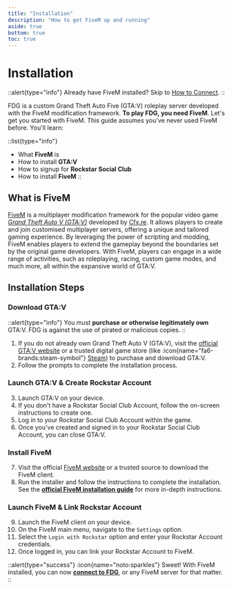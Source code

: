 ```yaml
---
title: "Installation"
description: "How to get FiveM up and running"
aside: true
bottom: true
toc: true
---
```


# Installation

::alert{type="info"}
Already have FiveM installed? Skip to [How to Connect](/server-docs/getting-started/how-to-connect).
::

FDG is a custom Grand Theft Auto Five (GTA:V) roleplay server developed with the FiveM modification framework. **To play FDG, you need FiveM**. Let's get you started with FiveM. This guide assumes you've never used FiveM before. You'll learn:

::list{type="info"}
- What **FiveM** is
- How to install **GTA:V**
- How to signup for **Rockstar Social Club**
- How to install **FiveM**
::

## What is FiveM

[FiveM](https://fivem.net/) is a multiplayer modification framework for the popular video game *[Grand Theft Auto V (GTA:V)](https://www.rockstargames.com/gta-v)* developed by [Cfx.re](https://cfx.re/). It allows players to create and join customised multiplayer servers, offering a unique and tailored gaming experience. By leveraging the power of scripting and modding, FiveM enables players to extend the gameplay beyond the boundaries set by the original game developers. With FiveM, players can engage in a wide range of activities, such as roleplaying, racing, custom game modes, and much more, all within the expansive world of GTA:V.

## Installation Steps

### Download GTA:V

::alert{type="info"}
You must **purchase or otherwise legitimately own** GTA:V. FDG is against the use of pirated or malicious copies.
::

1. If you do not already own Grand Theft Auto V (GTA:V), visit the [official GTA:V website](https://www.rockstargames.com/gta-v) or a trusted digital game store (like :icon{name="fa6-brands:steam-symbol"} [Steam](https://store.steampowered.com/)) to purchase and download GTA:V. 
2. Follow the prompts to complete the installation process.

### Launch GTA:V & Create Rockstar Account

3. Launch GTA:V on your device.
4. If you don't have a Rockstar Social Club Account, follow the on-screen instructions to create one.
5. Log in to your Rockstar Social Club Account within the game.
6. Once you've created and signed in to your Rockstar Social Club Account, you can close GTA:V.

### Install FiveM

7. Visit the official [FiveM website](https://fivem.net) or a trusted source to download the FiveM client.
8. Run the installer and follow the instructions to complete the installation. See the **[official FiveM installation guide](https://docs.fivem.net/docs/client-manual/installing-fivem/)** for more in-depth instructions.

### Launch FiveM & Link Rockstar Account

9. Launch the FiveM client on your device.
10. On the FiveM main menu, navigate to the `Settings` option.
11. Select the `Login with Rockstar` option and enter your Rockstar Account credentials.
12. Once logged in, you can link your Rockstar Account to FiveM.

::alert{type="success"}
:icon{name="noto:sparkles"} Sweet! With FiveM installed, you can now **[connect to FDG](/server-docs/get-started/getting-started/how-to-connect)**, or any FiveM server for that matter.
::
